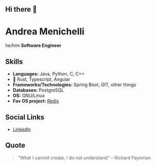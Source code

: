 ## Hi there 👋
# Andrea Menichelli
he/him
**Software Engineer**

## Skills
- **Languages:** Java, Python, C, C++
- 🌱 Rust, Typescript, Angular
- **Frameworks/Technologies:** Spring Boot, GIT, other things
- **Databases:** PostgreSQL
- **OS:** GNU/Linux
- **Fav OS project:** [Redis](https://redis.io/)
## Social Links
- [LinkedIn](https://www.linkedin.com/in/andrea-menichelli/)

## Quote
> "What I cannot create, I do not understand" – Richard Feynman
<!--
**desertornado/desertornado** is a ✨ _special_ ✨ repository because its `README.md` (this file) appears on your GitHub profile.

Here are some ideas to get you started:

- 🔭 I’m currently working on ...
 I’m currently learning ...
- 👯 I’m looking to collaborate on ...
- 🤔 I’m looking for help with ...
- 💬 Ask me about ...
- 📫 How to reach me: ...
- 😄 Pronouns: ...
- ⚡ Fun fact: ...
-->

